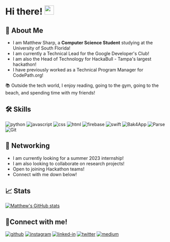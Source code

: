 # Hi there! <img src="https://media.giphy.com/media/hvRJCLFzcasrR4ia7z/giphy.gif" width="29px" height="29px">

## 🚀 About Me

- I am Matthew Sharp, a **Computer Science Student** studying at the University of South Florida! 
- I am currently a Technical Lead for the Google Developer's Club! 
- I am also the Head of Technology for HackaBull - Tampa's largest hackathon! 
- I have previously worked as a Technical Program Manager for CodePath.org!

📚 Outside the tech world, I enjoy reading, going to the gym, going to the beach, and spending time with my friends!

## 🛠️ Skills

![python](https://img.shields.io/badge/Python-000000?style=for-the-badge&logo=python&logoColor=white)
![javascript](https://img.shields.io/badge/JavaScript-000000?style=for-the-badge&logo=javascript&logoColor=F7DF1E)
![css](https://img.shields.io/badge/CSS3-000000?style=for-the-badge&logo=css3&logoColor=white)
![html](https://img.shields.io/badge/HTML5-000000?style=for-the-badge&logo=html5&logoColor=white)
![firebase](https://img.shields.io/badge/Firebase-000000?style=for-the-badge&logo=Firebase&logoColor=white)
![swift](https://img.shields.io/badge/Swift-000000?style=for-the-badge&logo=Swift&logoColor=white)
![Bak4App](https://img.shields.io/badge/Back4App-000000?style=for-the-badge&logo=Back4App&logoColor=white)
![Parse](https://img.shields.io/badge/Parse-000000?style=for-the-badge&logo=parse&logoColor=white)
![Git](https://img.shields.io/badge/Git-000000?style=for-the-badge&logo=git&logoColor=white)

## 📝 Networking
- I am currently looking for a summer 2023 internship!
- I am also looking to collaborate on research projects!
- Open to joining Hackathon teams!
- Connect with me down below!

## 📈 Stats
[![Matthew's GitHub stats](https://github-readme-stats.vercel.app/api?username=MattSharp05)](https://github.com/MattSharp05/github-readme-stats)

## 🔗Connect with me!
[![github](https://img.shields.io/badge/GitHub-000000?style=for-the-badge&logo=GitHub&logoColor=white)](https://github.com/MattSharp05)
[![instagram](https://img.shields.io/badge/Instagram-000000?style=for-the-badge&logo=Instagram&logoColor=pink)](https://www.instagram.com/matt.codes1_/)
[![linked-in](https://img.shields.io/badge/LinkedIn-000000?style=for-the-badge&logo=LinkedIn&logoColor=blue)](https://www.linkedin.com/in/matthew-sharp-cs/)
[![twitter](https://img.shields.io/badge/Twitter-000000?style=for-the-badge&logo=Twitter&logoColor=blue)](https://twitter.com/Matt1Codes)
[![medium](https://img.shields.io/badge/Medium-000000?style=for-the-badge&logo=medium&logoColor=white)](https://medium.com/@m5sharp)
